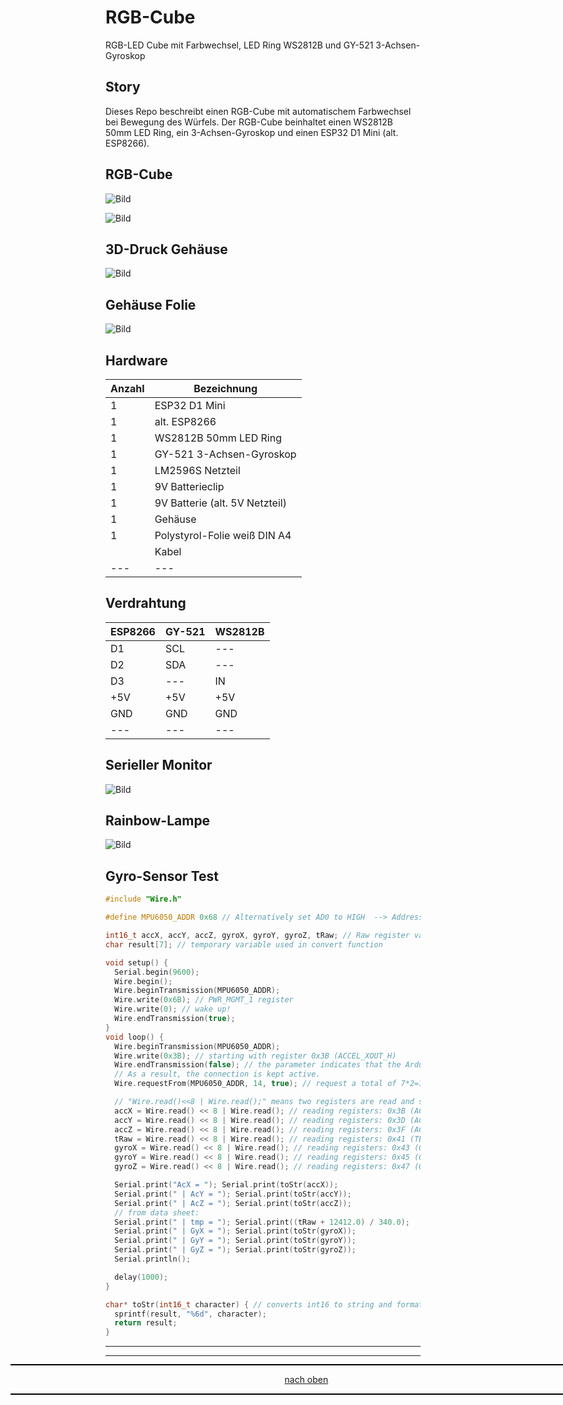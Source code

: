 <a name="oben"></a>

# RGB-Cube
RGB-LED Cube mit Farbwechsel, LED Ring WS2812B und GY-521 3-Achsen-Gyroskop

## Story
Dieses Repo beschreibt einen RGB-Cube mit automatischem Farbwechsel bei Bewegung des Würfels. Der RGB-Cube beinhaltet einen WS2812B 50mm LED Ring, ein  3-Achsen-Gyroskop und einen ESP32 D1 Mini (alt. ESP8266).

## RGB-Cube
![Bild](pic/RGB-Cube2.png)

![Bild](pic/RGB-Cube3.png)


## 3D-Druck Gehäuse
![Bild](pic/RGB-Cube.png)

## Gehäuse Folie
![Bild](pic/Folie.png)


## Hardware

| Anzahl | Bezeichnung | 
| -------- | -------- | 
|  1 |  ESP32 D1 Mini  |
|  1 |  alt. ESP8266 |
| 1  | WS2812B 50mm LED Ring   |
|  1 |  GY-521 3-Achsen-Gyroskop  |
|  1 | LM2596S Netzteil   |
|  1 | 9V Batterieclip   |
|  1 | 9V Batterie (alt. 5V Netzteil) |
|  1 |   Gehäuse |
|  1 |   Polystyrol-Folie weiß DIN A4 |
|   |   Kabel |
| ---  | ---   |


## Verdrahtung

| ESP8266 | GY-521 | WS2812B | 
| -------- | -------- | -------- |
|  D1 |  SCL   | --- |
|  D2 |  SDA | --- |  
| D3  | ---  | IN |
|  +5V  |  +5V  | +5V |
|  GND | GND   | GND  |
|  --- | ---  | --- |


## Serieller Monitor

![Bild](pic/sm_gyrtest.png)

## Rainbow-Lampe

![Bild](pic/Rainbow.png)

## Gyro-Sensor Test

```C++
#include "Wire.h"

#define MPU6050_ADDR 0x68 // Alternatively set AD0 to HIGH  --> Address = 0x69

int16_t accX, accY, accZ, gyroX, gyroY, gyroZ, tRaw; // Raw register values (accelaration, gyroscope, temperature)
char result[7]; // temporary variable used in convert function

void setup() {
  Serial.begin(9600);
  Wire.begin();
  Wire.beginTransmission(MPU6050_ADDR);
  Wire.write(0x6B); // PWR_MGMT_1 register
  Wire.write(0); // wake up!
  Wire.endTransmission(true);
}
void loop() {
  Wire.beginTransmission(MPU6050_ADDR);
  Wire.write(0x3B); // starting with register 0x3B (ACCEL_XOUT_H)
  Wire.endTransmission(false); // the parameter indicates that the Arduino will send a restart.
  // As a result, the connection is kept active.
  Wire.requestFrom(MPU6050_ADDR, 14, true); // request a total of 7*2=14 registers

  // "Wire.read()<<8 | Wire.read();" means two registers are read and stored in the same int16_t variable
  accX = Wire.read() << 8 | Wire.read(); // reading registers: 0x3B (ACCEL_XOUT_H) and 0x3C (ACCEL_XOUT_L)
  accY = Wire.read() << 8 | Wire.read(); // reading registers: 0x3D (ACCEL_YOUT_H) and 0x3E (ACCEL_YOUT_L)
  accZ = Wire.read() << 8 | Wire.read(); // reading registers: 0x3F (ACCEL_ZOUT_H) and 0x40 (ACCEL_ZOUT_L)
  tRaw = Wire.read() << 8 | Wire.read(); // reading registers: 0x41 (TEMP_OUT_H) and 0x42 (TEMP_OUT_L)
  gyroX = Wire.read() << 8 | Wire.read(); // reading registers: 0x43 (GYRO_XOUT_H) and 0x44 (GYRO_XOUT_L)
  gyroY = Wire.read() << 8 | Wire.read(); // reading registers: 0x45 (GYRO_YOUT_H) and 0x46 (GYRO_YOUT_L)
  gyroZ = Wire.read() << 8 | Wire.read(); // reading registers: 0x47 (GYRO_ZOUT_H) and 0x48 (GYRO_ZOUT_L)

  Serial.print("AcX = "); Serial.print(toStr(accX));
  Serial.print(" | AcY = "); Serial.print(toStr(accY));
  Serial.print(" | AcZ = "); Serial.print(toStr(accZ));
  // from data sheet:
  Serial.print(" | tmp = "); Serial.print((tRaw + 12412.0) / 340.0);
  Serial.print(" | GyX = "); Serial.print(toStr(gyroX));
  Serial.print(" | GyY = "); Serial.print(toStr(gyroY));
  Serial.print(" | GyZ = "); Serial.print(toStr(gyroZ));
  Serial.println();

  delay(1000);
}

char* toStr(int16_t character) { // converts int16 to string and formatting
  sprintf(result, "%6d", character);
  return result;
}
```


---

<div style="position:absolute; left:2cm; ">   
<ol class="breadcrumb" style="border-top: 2px solid black;border-bottom:2px solid black; height: 45px; width: 900px;"> <p align="center"><a href="#oben">nach oben</a></p></ol>
</div>  

---

